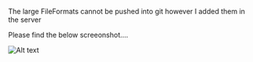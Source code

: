 The large FileFormats cannot be pushed into git however I added them in the server 

Please find the below screeonshot....

![Alt text](http://s28.postimg.org/9noagldil/Bigdata.png "Optional title")
